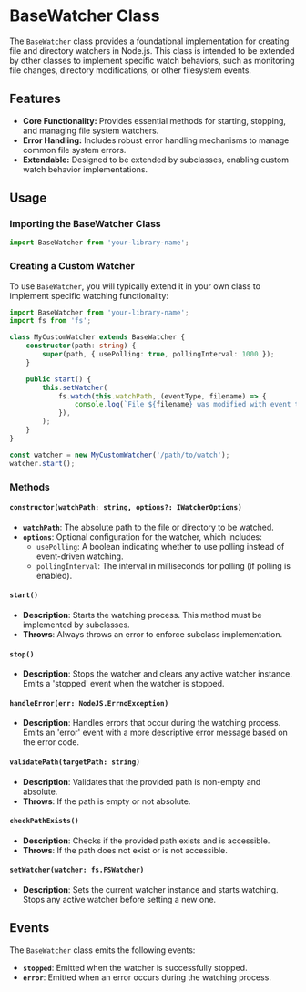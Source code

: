 # BaseWatcher Class

The `BaseWatcher` class provides a foundational implementation for creating file and directory watchers in Node.js. This
class is intended to be extended by other classes to implement specific watch behaviors, such as monitoring file
changes, directory modifications, or other filesystem events.

## Features

- **Core Functionality:** Provides essential methods for starting, stopping, and managing file system watchers.
- **Error Handling:** Includes robust error handling mechanisms to manage common file system errors.
- **Extendable:** Designed to be extended by subclasses, enabling custom watch behavior implementations.

## Usage

### Importing the BaseWatcher Class

```typescript
import BaseWatcher from 'your-library-name';
```

### Creating a Custom Watcher

To use `BaseWatcher`, you will typically extend it in your own class to implement specific watching functionality:

```typescript
import BaseWatcher from 'your-library-name';
import fs from 'fs';

class MyCustomWatcher extends BaseWatcher {
	constructor(path: string) {
		super(path, { usePolling: true, pollingInterval: 1000 });
	}

	public start() {
		this.setWatcher(
			fs.watch(this.watchPath, (eventType, filename) => {
				console.log(`File ${filename} was modified with event type ${eventType}`);
			}),
		);
	}
}

const watcher = new MyCustomWatcher('/path/to/watch');
watcher.start();
```

### Methods

#### `constructor(watchPath: string, options?: IWatcherOptions)`

- **`watchPath`**: The absolute path to the file or directory to be watched.
- **`options`**: Optional configuration for the watcher, which includes:
  - `usePolling`: A boolean indicating whether to use polling instead of event-driven watching.
  - `pollingInterval`: The interval in milliseconds for polling (if polling is enabled).

#### `start()`

- **Description**: Starts the watching process. This method must be implemented by subclasses.
- **Throws**: Always throws an error to enforce subclass implementation.

#### `stop()`

- **Description**: Stops the watcher and clears any active watcher instance. Emits a 'stopped' event when the watcher is
  stopped.

#### `handleError(err: NodeJS.ErrnoException)`

- **Description**: Handles errors that occur during the watching process. Emits an 'error' event with a more descriptive
  error message based on the error code.

#### `validatePath(targetPath: string)`

- **Description**: Validates that the provided path is non-empty and absolute.
- **Throws**: If the path is empty or not absolute.

#### `checkPathExists()`

- **Description**: Checks if the provided path exists and is accessible.
- **Throws**: If the path does not exist or is not accessible.

#### `setWatcher(watcher: fs.FSWatcher)`

- **Description**: Sets the current watcher instance and starts watching. Stops any active watcher before setting a new
  one.

## Events

The `BaseWatcher` class emits the following events:

- **`stopped`**: Emitted when the watcher is successfully stopped.
- **`error`**: Emitted when an error occurs during the watching process.
